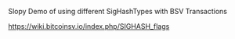 Slopy Demo of using different SigHashTypes with BSV Transactions 

https://wiki.bitcoinsv.io/index.php/SIGHASH_flags
